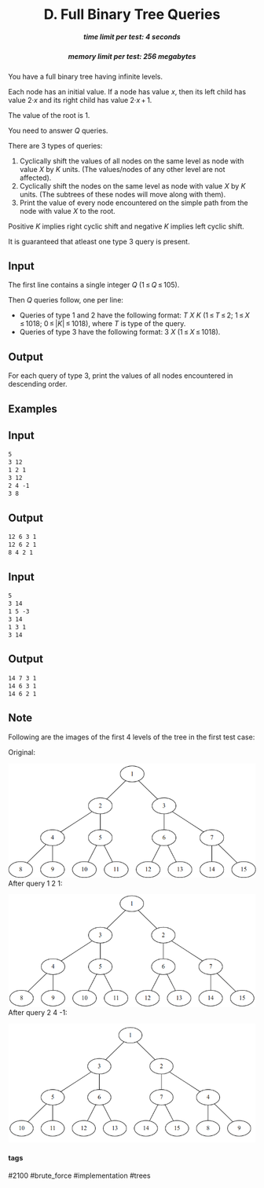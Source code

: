 <h1 style='text-align: center;'> D. Full Binary Tree Queries</h1>

<h5 style='text-align: center;'>time limit per test: 4 seconds</h5>
<h5 style='text-align: center;'>memory limit per test: 256 megabytes</h5>

You have a full binary tree having infinite levels.

Each node has an initial value. If a node has value *x*, then its left child has value 2·*x* and its right child has value 2·*x* + 1. 

The value of the root is 1. 

You need to answer *Q* queries. 

There are 3 types of queries: 

1. Cyclically shift the values of all nodes on the same level as node with value *X* by *K* units. (The values/nodes of any other level are not affected).
2. Cyclically shift the nodes on the same level as node with value *X* by *K* units. (The subtrees of these nodes will move along with them).
3. Print the value of every node encountered on the simple path from the node with value *X* to the root.

Positive *K* implies right cyclic shift and negative *K* implies left cyclic shift. 

It is guaranteed that atleast one type 3 query is present.

## Input

The first line contains a single integer *Q* (1 ≤ *Q* ≤ 105).

Then *Q* queries follow, one per line: 

* Queries of type 1 and 2 have the following format: *T* *X* *K* (1 ≤ *T* ≤ 2; 1 ≤ *X* ≤ 1018; 0 ≤ |*K*| ≤ 1018), where *T* is type of the query.
* Queries of type 3 have the following format: 3 *X* (1 ≤ *X* ≤ 1018).
## Output

For each query of type 3, print the values of all nodes encountered in descending order.

## Examples

## Input


```
5  
3 12  
1 2 1  
3 12  
2 4 -1  
3 8  

```
## Output


```
12 6 3 1   
12 6 2 1   
8 4 2 1   

```
## Input


```
5  
3 14  
1 5 -3  
3 14  
1 3 1  
3 14  

```
## Output


```
14 7 3 1   
14 6 3 1   
14 6 2 1   

```
## Note

Following are the images of the first 4 levels of the tree in the first test case:

Original: 

 ![](images/9bc9b00a4be0824f3ab3a052f7c55ae5ad4a1bae.png)  After query 1 2 1: 

 ![](images/c525b5916b994c6630d3d0abf7d051fdd9421292.png)  After query 2 4 -1: 

 ![](images/5954801d203dc3c0c4bf27e9bf96656f9946792b.png) 

#### tags 

#2100 #brute_force #implementation #trees 